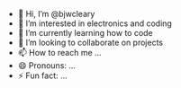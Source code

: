 - 👋 Hi, I’m @bjwcleary
- 👀 I’m interested in electronics and coding
- 🌱 I’m currently learning how to code
- 💞️ I’m looking to collaborate on projects
- 📫 How to reach me ...
- 😄 Pronouns: ...
- ⚡ Fun fact: ...

<!---
bjwcleary/bjwcleary is a ✨ special ✨ repository because its `README.md` (this file) appears on your GitHub profile.
You can click the Preview link to take a look at your changes.
--->
